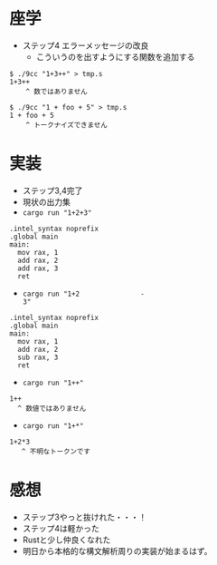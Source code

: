 # 座学
- ステップ4 エラーメッセージの改良
  - こういうのを出すようにする関数を追加する
```
$ ./9cc "1+3++" > tmp.s
1+3++
    ^ 数ではありません

$ ./9cc "1 + foo + 5" > tmp.s
1 + foo + 5
    ^ トークナイズできません
```
# 実装
- ステップ3,4完了
- 現状の出力集
- `cargo run "1+2+3"`
```
.intel_syntax noprefix
.global main
main:
  mov rax, 1
  add rax, 2
  add rax, 3
  ret
```
- `cargo run "1+2               -                                    3"`
```
.intel_syntax noprefix
.global main
main:
  mov rax, 1
  add rax, 2
  sub rax, 3
  ret
```
- `cargo run "1++"`
```
1++
  ^ 数値ではありません
```
- `cargo run "1+*"`
```
1+2*3
   ^ 不明なトークンです
```
# 感想
- ステップ3やっと抜けれた・・・！
- ステップ4は軽かった
- Rustと少し仲良くなれた
- 明日から本格的な構文解析周りの実装が始まるはず。
